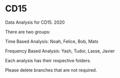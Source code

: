 # CD15
Data Analysis for CD15. 2020

There are two groups:

Time Based Analysis: Noah, Felice, Bob, Mats

Frequency Based Analysis: Yash, Tudor, Lasse, Javier

Each analysis has their respective folders. 

Please delete branches that are not required.
